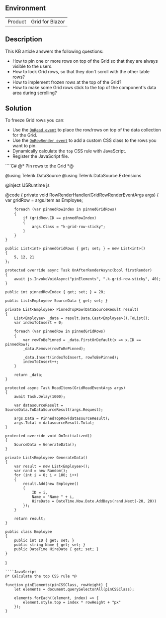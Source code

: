 
## Environment

<table>
<tbody>
<tr>
<td>Product</td>
<td>Grid for Blazor</td>
</tr>
</tbody>
</table>

## Description

This KB article answers the following questions:

* How to pin one or more rows on top of the Grid so that they are always visible to the users.
* How to lock Grid rows, so that they don't scroll with the other table rows?
* How to implement frozen rows at the top of the Grid?
* How to make some Grid rows stick to the top of the component's data area during scrolling?

## Solution

To freeze Grid rows you can:

* Use the [`OnRead event`](slug:components/grid/manual-operations) to place the row/rows on top of the data collection for the Grid.
* Use the [`OnRowRender event`](slug:grid-events#onrowrender) to add a custom CSS class to the rows you want to pin.
* Dynamically calculate the `top` CSS rule with JavaScript.
* Register the JavaScript file.

<div class="skip-repl"></div>
````C#
@* Pin rows to the Grid *@

@using Telerik.DataSource
@using Telerik.DataSource.Extensions

@inject IJSRuntime js

<style>
    .k-grid-row-sticky {
        top: 0;
        z-index: auto;
        border: 0;
        position: static;
    }

        .k-grid-row-sticky td {
            border-bottom-width: 1px;
            border-top-width: 1px;
            position: sticky;
            top: inherit;
            bottom: inherit;
            z-index: 2;
            background-color: #f6f6f6;
            border-top-color: rgba(0, 0, 0, 0.3);
            border-bottom-color: rgba(0, 0, 0, 0.3);
        }
</style>

<TelerikGrid TItem="@Employee"
             OnRead="@ReadItems"
             Sortable="true"
             ScrollMode="@GridScrollMode.Scrollable"
             Height="600px"
             RowHeight="40"
             OnRowRender="@RowRenderHandler">
    <GridColumns>
        <GridColumn Field=@nameof(Employee.ID) />
        <GridColumn Field=@nameof(Employee.Name) Title="Name" />
        <GridColumn Field=@nameof(Employee.HireDate) Title="Hire Date" />
    </GridColumns>
</TelerikGrid>

@code {
    private void RowRenderHandler(GridRowRenderEventArgs args)
    {
        var gridRow = args.Item as Employee;

        foreach (var pinnedRowIndex in pinnedGridRows)
        {
            if (gridRow.ID == pinnedRowIndex)
            {
                args.Class = "k-grid-row-sticky";
            }
        }
    }

    public List<int> pinnedGridRows { get; set; } = new List<int>()
    {
        5, 12, 21
    };

    protected override async Task OnAfterRenderAsync(bool firstRender)
    {
        await js.InvokeVoidAsync("pinElements", ".k-grid-row-sticky", 40);
    }

    public int pinnedRowIndex { get; set; } = 20;

    public List<Employee> SourceData { get; set; }

    private List<Employee> PinnedTopRow(DataSourceResult result)
    {
        List<Employee> _data = result.Data.Cast<Employee>().ToList();
        var indexToInsert = 0;

        foreach (var pinnedRow in pinnedGridRows)
        {
            var rowToBePinned = _data.FirstOrDefault(x => x.ID == pinnedRow);
            _data.Remove(rowToBePinned);

            _data.Insert(indexToInsert, rowToBePinned);
            indexToInsert++;
        }

        return _data;
    }

    protected async Task ReadItems(GridReadEventArgs args)
    {
        await Task.Delay(1000);

        var datasourceResult = SourceData.ToDataSourceResult(args.Request);

        args.Data = PinnedTopRow(datasourceResult);
        args.Total = datasourceResult.Total;
    }

    protected override void OnInitialized()
    {
        SourceData = GenerateData();
    }

    private List<Employee> GenerateData()
    {
        var result = new List<Employee>();
        var rand = new Random();
        for (int i = 0; i < 100; i++)
        {
            result.Add(new Employee()
            {
                ID = i,
                Name = "Name " + i,
                HireDate = DateTime.Now.Date.AddDays(rand.Next(-20, 20))
            });
        }

        return result;
    }

    public class Employee
    {
        public int ID { get; set; }
        public string Name { get; set; }
        public DateTime HireDate { get; set; }
    }
}
````
````JavaScript
@* Calculate the top CSS rule *@

function pinElements(pinCSSClass, rowHeight) {
    let elements = document.querySelectorAll(pinCSSClass);

    elements.forEach((element, index) => {
        element.style.top = index * rowHeight + "px"
    });
}
````
